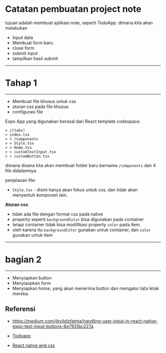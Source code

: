 # Catatan pembuatan project note

tujuan adalah membuat aplikasi note, seperti TodoApp. dimana kita akan melakukan
- Input data 
- Membuat form baru 
- close form 
- submit input 
- tampilkan hasil submit

***
# Tahap 1
***
- Membuat file khusus untuk css
- aturan css pada file khusus
- configurasi file 


Expo App yang digunakan berasal dari React template codespace.
```
> /(tabs)
> index.tsx
> > /components
> > Style.tsx 
> > Home.tsx 
> > customTextInput.tsx 
> > customButton.tsx 
```

dimana disana kita akan membuat folder baru bernama `/components` dan 4 file didalamnya. 

penjelasan file:
- `Style.tsx` - disini hanya akan fokus untuk css, dan tidak akan menyentuh komponen lain. 


**Aturan css**:
- tidak ada file dengan format css pada native 
- property seperti `backgroundColor` bisa digunakan pada container 
- tetapi container tidak bisa modifikasi property `color` pada item.
- oleh karena itu `backgroundColor` gunakan untuk container, dan `color` gunakan untuk item

***
# bagian 2
***
- Menyiapkan button 
- Menyiaopkan form 
- Menyiapkan home, yang akan menerima button dan mengatur tata letak mereka.


## Referensi 
- https://medium.com/@yildizfatma/handling-user-input-in-react-native-expo-text-input-buttons-6e7931bc227a

- [Todoapp](https://medium.com/nerd-for-tech/make-todo-list-application-using-react-native-expo-for-ios-and-android-device-1de436168f86)
- [React native and css](https://codeflarelimited.com/blog/use-external-style-sheet-in-react-native/)
